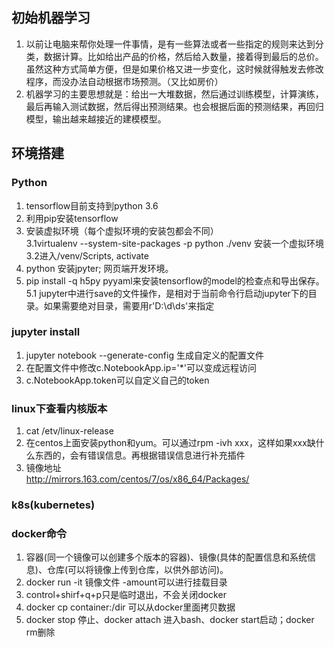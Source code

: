 ## 初始机器学习
   1. 以前让电脑来帮你处理一件事情，是有一些算法或者一些指定的规则来达到分类，数据计算。比如给出产品的价格，然后给入数量，接着得到最后的总价。虽然这种方式简单方便，但是如果价格又进一步变化，这时候就得触发去修改程序，而没办法自动根据市场预测。（又比如房价）
   2. 机器学习的主要思想就是：给出一大堆数据，然后通过训练模型，计算演练，最后再输入测试数据，然后得出预测结果。也会根据后面的预测结果，再回归模型，输出越来越接近的建模模型。

## 环境搭建
### Python
   1. tensorflow目前支持到python 3.6
   2. 利用pip安装tensorflow
   3. 安装虚拟环境（每个虚拟环境的安装包都会不同）
      <br/>3.1virtualenv --system-site-packages -p python ./venv 安装一个虚拟环境
      <br/>3.2进入/venv/Scripts, activate
   4. python 安装jpyter; 网页端开发环境。
   5. pip install -q h5py pyyaml来安装tensorflow的model的检查点和导出保存。
      <br/>5.1 jupyter中进行save的文件操作，是相对于当前命令行启动jupyter下的目录。如果需要绝对目录，需要用r'D:\d\ds'来指定 


### jupyter install
   1. jupyter notebook --generate-config 生成自定义的配置文件
   2. 在配置文件中修改c.NotebookApp.ip='*'可以变成远程访问
   3. c.NotebookApp.token可以自定义自己的token


### linux下查看内核版本
   1. cat /etv/linux-release
   2. 在centos上面安装python和yum。可以通过rpm -ivh xxx，这样如果xxx缺什么东西的，会有错误信息。再根据错误信息进行补充插件
   3. 镜像地址
      <br/>http://mirrors.163.com/centos/7/os/x86_64/Packages/

### k8s(kubernetes)

### docker命令
   1. 容器(同一个镜像可以创建多个版本的容器)、镜像(具体的配置信息和系统信息)、仓库(可以将镜像上传到仓库，以供外部访问)。
   1. docker run -it 镜像文件 -amount可以进行挂载目录
   2. control+shirf+q+p只是临时退出，不会关闭docker
   3. docker cp container:/dir 可以从docker里面拷贝数据
   4. docker stop 停止、docker attach 进入bash、docker start启动；docker rm删除